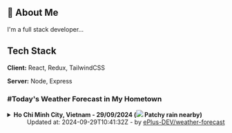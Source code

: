 ## 🚀 About Me
I'm a full stack developer...


## Tech Stack

**Client:** React, Redux, TailwindCSS

**Server:** Node, Express

### #Today's Weather Forecast in My Hometown



<details>
    <summary><b>Ho Chi Minh City, Vietnam - 29/09/2024 (<img src="https://cdn.weatherapi.com/weather/64x64/day/176.png" /> Patchy rain nearby)</b>
    </summary>

    
<table>
    <tr>
        <th>Hour</th>
        <td>00:00</td><td>01:00</td><td>02:00</td><td>03:00</td><td>04:00</td><td>05:00</td><td>06:00</td><td>07:00</td><td>08:00</td><td>09:00</td><td>10:00</td><td>11:00</td><td>12:00</td><td>13:00</td><td>14:00</td><td>15:00</td><td>16:00</td><td>17:00</td><td>18:00</td><td>19:00</td><td>20:00</td><td>21:00</td><td>22:00</td><td>23:00</td>
    </tr>
    <tr>
        <th>Weather</th>
        <td><img src="https://cdn.weatherapi.com/weather/64x64/night/116.png"></img></td><td><img src="https://cdn.weatherapi.com/weather/64x64/night/116.png"></img></td><td><img src="https://cdn.weatherapi.com/weather/64x64/night/113.png"></img></td><td><img src="https://cdn.weatherapi.com/weather/64x64/night/113.png"></img></td><td><img src="https://cdn.weatherapi.com/weather/64x64/night/113.png"></img></td><td><img src="https://cdn.weatherapi.com/weather/64x64/night/113.png"></img></td><td><img src="https://cdn.weatherapi.com/weather/64x64/day/113.png"></img></td><td><img src="https://cdn.weatherapi.com/weather/64x64/day/113.png"></img></td><td><img src="https://cdn.weatherapi.com/weather/64x64/day/116.png"></img></td><td><img src="https://cdn.weatherapi.com/weather/64x64/day/176.png"></img></td><td><img src="https://cdn.weatherapi.com/weather/64x64/day/176.png"></img></td><td><img src="https://cdn.weatherapi.com/weather/64x64/day/176.png"></img></td><td><img src="https://cdn.weatherapi.com/weather/64x64/day/176.png"></img></td><td><img src="https://cdn.weatherapi.com/weather/64x64/day/119.png"></img></td><td><img src="https://cdn.weatherapi.com/weather/64x64/day/122.png"></img></td><td><img src="https://cdn.weatherapi.com/weather/64x64/day/176.png"></img></td><td><img src="https://cdn.weatherapi.com/weather/64x64/day/122.png"></img></td><td><img src="https://cdn.weatherapi.com/weather/64x64/day/116.png"></img></td><td><img src="https://cdn.weatherapi.com/weather/64x64/night/176.png"></img></td><td><img src="https://cdn.weatherapi.com/weather/64x64/night/176.png"></img></td><td><img src="https://cdn.weatherapi.com/weather/64x64/night/176.png"></img></td><td><img src="https://cdn.weatherapi.com/weather/64x64/night/176.png"></img></td><td><img src="https://cdn.weatherapi.com/weather/64x64/night/119.png"></img></td><td><img src="https://cdn.weatherapi.com/weather/64x64/night/119.png"></img></td>
    </tr>
    <tr>
        <th>Condition</th>
        <td width="200px">Partly Cloudy </td><td width="200px">Partly Cloudy </td><td width="200px">Clear </td><td width="200px">Clear </td><td width="200px">Clear </td><td width="200px">Clear </td><td width="200px">Sunny</td><td width="200px">Sunny</td><td width="200px">Partly Cloudy </td><td width="200px">Patchy rain nearby</td><td width="200px">Patchy rain nearby</td><td width="200px">Patchy rain nearby</td><td width="200px">Patchy rain nearby</td><td width="200px">Cloudy </td><td width="200px">Overcast </td><td width="200px">Patchy rain nearby</td><td width="200px">Overcast </td><td width="200px">Partly cloudy</td><td width="200px">Patchy rain nearby</td><td width="200px">Patchy rain nearby</td><td width="200px">Patchy rain nearby</td><td width="200px">Patchy rain nearby</td><td width="200px">Cloudy </td><td width="200px">Cloudy </td>
    </tr>
    <tr>
        <th>Temperature</th>
        <td>26.1 °C</td><td>25.8 °C</td><td>25.7 °C</td><td>25.5 °C</td><td>25.6 °C</td><td>25.6 °C</td><td>25.6 °C</td><td>26.9 °C</td><td>28.6 °C</td><td>30.2 °C</td><td>31.6 °C</td><td>32.5 °C</td><td>33.4 °C</td><td>33.9 °C</td><td>33.5 °C</td><td>32.1 °C</td><td>31.7 °C</td><td>33 °C</td><td>30.2 °C</td><td>29.4 °C</td><td>28.9 °C</td><td>28.3 °C</td><td>27.8 °C</td><td>27.4 °C</td>
    </tr>
    <tr>
        <th>Wind</th>
        <td>6.1 kph</td><td>5.8 kph</td><td>6.1 kph</td><td>5 kph</td><td>5.8 kph</td><td>5 kph</td><td>5 kph</td><td>4.3 kph</td><td>3.6 kph</td><td>3.2 kph</td><td>4.7 kph</td><td>6.8 kph</td><td>9.4 kph</td><td>10.8 kph</td><td>11.2 kph</td><td>8.3 kph</td><td>4.3 kph</td><td>3.6 kph</td><td>5.4 kph</td><td>8.3 kph</td><td>9.4 kph</td><td>10.4 kph</td><td>10.1 kph</td><td>10.1 kph</td>
    </tr>
</table>

</details>

<div align="right">
    Updated at: 2024-09-29T10:41:32Z - by <a target="_blank"
        href="https://github.com/ePlus-DEV/weather-forecast">ePlus-DEV/weather-forecast</a>
</div>